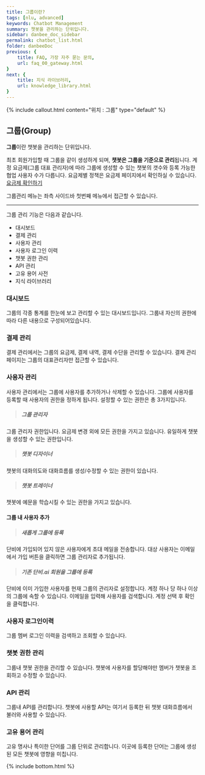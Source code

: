 ```yaml
---
title: 그룹이란?
tags: [nlu, advanced]
keywords: Chatbot Management
summary: 챗봇을 관리하는 단위입니다.
sidebar: danbee_doc_sidebar
permalink: chatbot_list.html
folder: danbeeDoc
previous: {
    title: FAQ, 가장 자주 묻는 문의,
    url: faq_00_gateway.html
}
next: {
    title: 지식 라이브러리,
    url: knowledge_library.html
}
---
```


{% include callout.html content="위치 : 그룹" type="default" %}

## 그룹(Group)

**그룹**이란 챗봇을 관리하는 단위입니다. 

최초 회원가입할 때 그룹을 같이 생성하게 되며, **챗봇은 그룹을 기준으로 관리**됩니다. 계정 요금제(그룹 대표 관리자)에 따라 그룹에 생성할 수 있는 챗봇의 갯수와 등록 가능한 협업 사용자 수가 다릅니다. 요금제별 정책은 요금제 페이지에서 확인하실 수 있습니다. [요금제 확인하기](https://danbee.ai/pricing.html) 

그룹관리 메뉴는 좌측 사이드바 첫번째 메뉴에서 접근할 수 있습니다.

------------------------

그룹 관리 기능은 다음과 같습니다.
 
 - 대시보드
 - 결제 관리
 - 사용자 관리
 - 사용자 로그인 이력
 - 챗봇 권한 관리
 - API 관리
 - 고유 용어 사전
 - 지식 라이브러리

### 대시보드

그룹의 각종 통계를 한눈에 보고 관리할 수 있는 대시보드입니다. 그룹내 자신의 권한에 따라 다른 내용으로 구성되어있습니다.

### 결제 관리

결제 관리에서는 그룹의 요금제, 결제 내역, 결제 수단을 관리할 수 있습니다. 결제 관리 페이지는 그룹의 대표관리자만 접근할 수 있습니다. 

### 사용자 관리

사용자 관리에서는 그룹에 사용자를 추가하거나 삭제할 수 있습니다.
그룹에 사용자를 등록할 때 사용자의 권한을 정하게 됩니다. 설정할 수 있는 권한은 총 3가지입니다.

>##### 그룹 관리자
그룹 관리자 권한입니다. 요금제 변경 외에 모든 권한을 가지고 있습니다. 유일하게 챗봇을 생성할 수 있는 권한입니다.

>##### 챗봇 디자이너
챗봇의 대화의도와 대화흐름를 생성/수정할 수 있는 권한이 있습니다.

>##### 챗봇 트레이너
챗봇에 예문을 학습시킬 수 있는 권한을 가지고 있습니다.

#### 그룹 내 사용자 추가

>##### 새롭게 그룹에 등록
단비에 가입되어 있지 않은 사용자에게 초대 메일을 전송합니다. 대상 사용자는 이메일에서 가입 버튼을 클릭하면 그룹 관리자로 추가됩니다.

>##### 기존 단비.ai 회원을 그룹에 등록
단비에 이미 가입한 사용자를 현재 그룹의 관리자로 설정합니다. 계정 하나 당 하나 이상의 그룹에 속할 수 있습니다.
이메일을 입력해 사용자를 검색합니다. 계정 선택 후 확인을 클릭합니다.

### 사용자 로그인이력

그룹 멤버 로그인 이력을 검색하고 조회할 수 있습니다.

### 챗봇 권한 관리

그룹내 챗봇 권한을 관리할 수 있습니다. 챗봇에 사용자를 할당해야만 멤버가 챗봇을 조회하고 수정할 수 있습니다. 

### API 관리

그룹내 API를 관리합니다. 챗봇에 사용할 API는 여기서 등록한 뒤 챗봇 대화흐름에서 불러와 사용할 수 있습니다.

### 고유 용어 관리

고유 명사나 특이한 단어를 그룹 단위로 관리합니다. 이곳에 등록한 단어는 그룹에 생성된 모든 챗봇에 영향을 미칩니다.


{% include bottom.html %}
